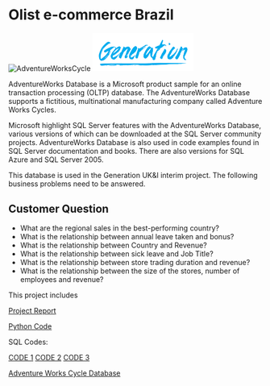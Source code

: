 # Olist e-commerce Brazil
<img src="AWC.png" alt="AdventureWorksCycle" width="200" length="70" /> <img src="generation.png" alt="Generation UK&I" width="200" length="70" />

AdventureWorks Database is a Microsoft product sample for an online transaction processing (OLTP) database. The AdventureWorks Database supports a fictitious, multinational manufacturing company called Adventure Works Cycles.

Microsoft highlight SQL Server features with the AdventureWorks Database, various versions of which can be downloaded at the SQL Server community projects.
AdventureWorks Database is also used in code examples found in SQL Server documentation and books. There are also versions for SQL Azure and SQL Server 2005.

This database is used in the Generation UK&I interim project.
The following business problems need to be answered.

## Customer Question

- What are the regional sales in the best-performing country?
- What is the relationship between annual leave taken and bonus?
- What is the relationship between Country and Revenue?
- What is the relationship between sick leave and Job Title?
- What is the relationship between store trading duration and revenue?
- What is the relationship between the size of the stores, number of employees and revenue?


This project includes

[Project Report](https://github.com/SadafTariq/AdventureWorksCycles/blob/main/Report.pdf)

[Python Code](https://github.com/SadafTariq/AdventureWorksCycles/blob/main/Python%20_code.ipynb)

SQL Codes:

[CODE 1](https://github.com/SadafTariq/AdventureWorksCycles/blob/main/Q1.sql)
[CODE 2](https://github.com/SadafTariq/AdventureWorksCycles/blob/main/Q2.sql)
[CODE 3](https://github.com/SadafTariq/AdventureWorksCycles/blob/main/Q3%2C4%2C5%2C6.sql)

[Adventure Works Cycle Database](https://learn.microsoft.com/en-us/sql/samples/adventureworks-install-configure?view=sql-server-ver16&tabs=ssms)
